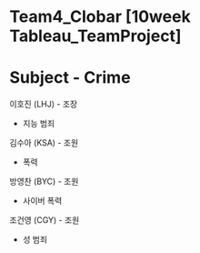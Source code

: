 # Team4_Clobar [10week Tableau_TeamProject]
# Subject - Crime

이호진 (LHJ) - 조장
- 지능 범죄

김수아 (KSA) - 조원
- 폭력

방영찬 (BYC) - 조원
- 사이버 폭력

조건영 (CGY) - 조원
- 성 범죄
